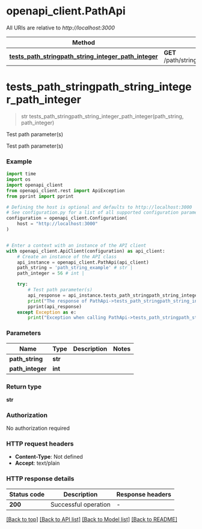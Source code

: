 # openapi_client.PathApi

All URIs are relative to *http://localhost:3000*

Method | HTTP request | Description
------------- | ------------- | -------------
[**tests_path_stringpath_string_integer_path_integer**](PathApi.md#tests_path_stringpath_string_integer_path_integer) | **GET** /path/string/{path_string}/integer/{path_integer} | Test path parameter(s)


# **tests_path_stringpath_string_integer_path_integer**
> str tests_path_stringpath_string_integer_path_integer(path_string, path_integer)

Test path parameter(s)

Test path parameter(s)

### Example

```python
import time
import os
import openapi_client
from openapi_client.rest import ApiException
from pprint import pprint

# Defining the host is optional and defaults to http://localhost:3000
# See configuration.py for a list of all supported configuration parameters.
configuration = openapi_client.Configuration(
    host = "http://localhost:3000"
)


# Enter a context with an instance of the API client
with openapi_client.ApiClient(configuration) as api_client:
    # Create an instance of the API class
    api_instance = openapi_client.PathApi(api_client)
    path_string = 'path_string_example' # str | 
    path_integer = 56 # int | 

    try:
        # Test path parameter(s)
        api_response = api_instance.tests_path_stringpath_string_integer_path_integer(path_string, path_integer)
        print("The response of PathApi->tests_path_stringpath_string_integer_path_integer:\n")
        pprint(api_response)
    except Exception as e:
        print("Exception when calling PathApi->tests_path_stringpath_string_integer_path_integer: %s\n" % e)
```


### Parameters

Name | Type | Description  | Notes
------------- | ------------- | ------------- | -------------
 **path_string** | **str**|  | 
 **path_integer** | **int**|  | 

### Return type

**str**

### Authorization

No authorization required

### HTTP request headers

 - **Content-Type**: Not defined
 - **Accept**: text/plain

### HTTP response details
| Status code | Description | Response headers |
|-------------|-------------|------------------|
**200** | Successful operation |  -  |

[[Back to top]](#) [[Back to API list]](../README.md#documentation-for-api-endpoints) [[Back to Model list]](../README.md#documentation-for-models) [[Back to README]](../README.md)

